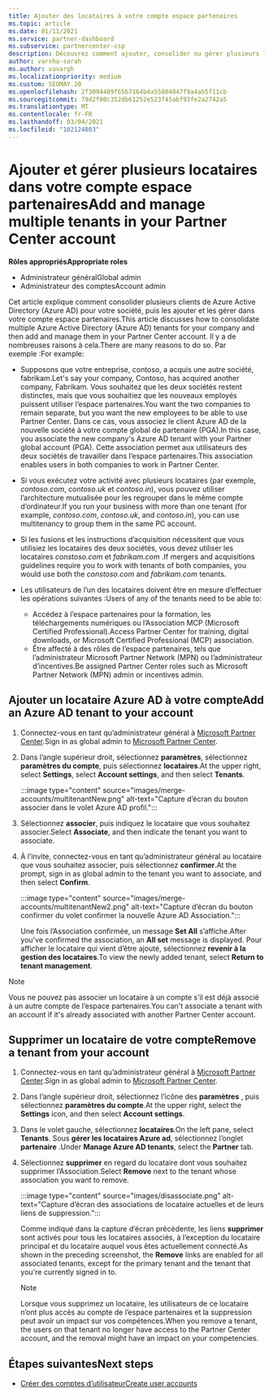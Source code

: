 ```yaml
---
title: Ajouter des locataires à votre compte espace partenaires
ms.topic: article
ms.date: 01/11/2021
ms.service: partner-dashboard
ms.subservice: partnercenter-csp
description: Découvrez comment ajouter, consolider ou gérer plusieurs locataires Azure AD dans votre compte espace partenaires, et découvrir pourquoi vous pouvez le faire.
author: varsha-sarah
ms.author: vavargh
ms.localizationpriority: medium
ms.custom: SEOMAY.20
ms.openlocfilehash: 2f3094489f65b7164b4a55804047f9a4ab5f11cb
ms.sourcegitcommit: 79d2f00c352db61252e523f45abf93fe2a2742a5
ms.translationtype: MT
ms.contentlocale: fr-FR
ms.lasthandoff: 03/04/2021
ms.locfileid: "102124803"
---
```

# <a name="add-and-manage-multiple-tenants-in-your-partner-center-account"></a><span data-ttu-id="c0d9a-103">Ajouter et gérer plusieurs locataires dans votre compte espace partenaires</span><span class="sxs-lookup"><span data-stu-id="c0d9a-103">Add and manage multiple tenants in your Partner Center account</span></span>


<span data-ttu-id="c0d9a-104">**Rôles appropriés**</span><span class="sxs-lookup"><span data-stu-id="c0d9a-104">**Appropriate roles**</span></span>

- <span data-ttu-id="c0d9a-105">Administrateur général</span><span class="sxs-lookup"><span data-stu-id="c0d9a-105">Global admin</span></span>
- <span data-ttu-id="c0d9a-106">Administrateur des comptes</span><span class="sxs-lookup"><span data-stu-id="c0d9a-106">Account admin</span></span>

<span data-ttu-id="c0d9a-107">Cet article explique comment consolider plusieurs clients de Azure Active Directory (Azure AD) pour votre société, puis les ajouter et les gérer dans votre compte espace partenaires.</span><span class="sxs-lookup"><span data-stu-id="c0d9a-107">This article discusses how to consolidate multiple Azure Active Directory (Azure AD) tenants for your company and then add and manage them in your Partner Center account.</span></span> <span data-ttu-id="c0d9a-108">Il y a de nombreuses raisons à cela.</span><span class="sxs-lookup"><span data-stu-id="c0d9a-108">There are many reasons to do so.</span></span> <span data-ttu-id="c0d9a-109">Par exemple :</span><span class="sxs-lookup"><span data-stu-id="c0d9a-109">For example:</span></span>

- <span data-ttu-id="c0d9a-110">Supposons que votre entreprise, contoso, a acquis une autre société, fabrikam.</span><span class="sxs-lookup"><span data-stu-id="c0d9a-110">Let's say your company, Contoso, has acquired another company, Fabrikam.</span></span> <span data-ttu-id="c0d9a-111">Vous souhaitez que les deux sociétés restent distinctes, mais que vous souhaitiez que les nouveaux employés puissent utiliser l’espace partenaires.</span><span class="sxs-lookup"><span data-stu-id="c0d9a-111">You want the two companies to remain separate, but you want the new employees to be able to use Partner Center.</span></span> <span data-ttu-id="c0d9a-112">Dans ce cas, vous associez le client Azure AD de la nouvelle société à votre compte global de partenaire (PGA).</span><span class="sxs-lookup"><span data-stu-id="c0d9a-112">In this case, you associate the new company's Azure AD tenant with your Partner global account (PGA).</span></span> <span data-ttu-id="c0d9a-113">Cette association permet aux utilisateurs des deux sociétés de travailler dans l’espace partenaires.</span><span class="sxs-lookup"><span data-stu-id="c0d9a-113">This association enables users in both companies to work in Partner Center.</span></span>

- <span data-ttu-id="c0d9a-114">Si vous exécutez votre activité avec plusieurs locataires (par exemple, *contoso.com*, *contoso.uk* et *contoso.in*), vous pouvez utiliser l’architecture mutualisée pour les regrouper dans le même compte d’ordinateur.</span><span class="sxs-lookup"><span data-stu-id="c0d9a-114">If you run your business with more than one tenant (for example, *contoso.com*, *contoso.uk*, and *contoso.in*), you can use multitenancy to group them in the same PC account.</span></span>

- <span data-ttu-id="c0d9a-115">Si les fusions et les instructions d’acquisition nécessitent que vous utilisiez les locataires des deux sociétés, vous devez utiliser les locataires *constoso.com* et *fabrikam.com* .</span><span class="sxs-lookup"><span data-stu-id="c0d9a-115">If mergers and acquisitions guidelines require you to work with tenants of both companies, you would use both the *constoso.com* and *fabrikam.com* tenants.</span></span>

- <span data-ttu-id="c0d9a-116">Les utilisateurs de l’un des locataires doivent être en mesure d’effectuer les opérations suivantes :</span><span class="sxs-lookup"><span data-stu-id="c0d9a-116">Users of any of the tenants need to be able to:</span></span>
    * <span data-ttu-id="c0d9a-117">Accédez à l’espace partenaires pour la formation, les téléchargements numériques ou l’Association MCP (Microsoft Certified Professional).</span><span class="sxs-lookup"><span data-stu-id="c0d9a-117">Access Partner Center for training, digital downloads, or Microsoft Certified Professional (MCP) association.</span></span>
    * <span data-ttu-id="c0d9a-118">Être affecté à des rôles de l’espace partenaires, tels que l’administrateur Microsoft Partner Network (MPN) ou l’administrateur d’incentives.</span><span class="sxs-lookup"><span data-stu-id="c0d9a-118">Be assigned Partner Center roles such as Microsoft Partner Network (MPN) admin or incentives admin.</span></span>

## <a name="add-an-azure-ad-tenant-to-your-account"></a><span data-ttu-id="c0d9a-119">Ajouter un locataire Azure AD à votre compte</span><span class="sxs-lookup"><span data-stu-id="c0d9a-119">Add an Azure AD tenant to your account</span></span>

1. <span data-ttu-id="c0d9a-120">Connectez-vous en tant qu’administrateur général à [Microsoft Partner Center](https://partner.microsoft.com/dashboard).</span><span class="sxs-lookup"><span data-stu-id="c0d9a-120">Sign in as global admin to [Microsoft Partner Center](https://partner.microsoft.com/dashboard).</span></span>

1. <span data-ttu-id="c0d9a-121">Dans l’angle supérieur droit, sélectionnez **paramètres**, sélectionnez **paramètres du compte**, puis sélectionnez **locataires**.</span><span class="sxs-lookup"><span data-stu-id="c0d9a-121">At the upper right, select **Settings**, select **Account settings**, and then select **Tenants**.</span></span>
 
   :::image type="content" source="images/merge-accounts/multitenantNew.png" alt-text="Capture d’écran du bouton associer dans le volet Azure AD profil."::: 

1. <span data-ttu-id="c0d9a-123">Sélectionnez **associer**, puis indiquez le locataire que vous souhaitez associer.</span><span class="sxs-lookup"><span data-stu-id="c0d9a-123">Select **Associate**, and then indicate the tenant you want to associate.</span></span>

1. <span data-ttu-id="c0d9a-124">À l’invite, connectez-vous en tant qu’administrateur général au locataire que vous souhaitez associer, puis sélectionnez **confirmer**.</span><span class="sxs-lookup"><span data-stu-id="c0d9a-124">At the prompt, sign in as global admin to the tenant you want to associate, and then select **Confirm**.</span></span> 

   :::image type="content" source="images/merge-accounts/multitenantNew2.png" alt-text="Capture d’écran du bouton confirmer du volet confirmer la nouvelle Azure AD Association."::: 

   <span data-ttu-id="c0d9a-126">Une fois l’Association confirmée, un message **Set All** s’affiche.</span><span class="sxs-lookup"><span data-stu-id="c0d9a-126">After you've confirmed the association, an **All set** message is displayed.</span></span> <span data-ttu-id="c0d9a-127">Pour afficher le locataire qui vient d’être ajouté, sélectionnez **revenir à la gestion des locataires**.</span><span class="sxs-lookup"><span data-stu-id="c0d9a-127">To view the newly added tenant, select **Return to tenant management**.</span></span> 
 
>[!NOTE]
><span data-ttu-id="c0d9a-128">Vous ne pouvez pas associer un locataire à un compte s’il est déjà associé à un autre compte de l’espace partenaires.</span><span class="sxs-lookup"><span data-stu-id="c0d9a-128">You can't associate a tenant with an account if it's already associated with another Partner Center account.</span></span>


## <a name="remove-a-tenant-from-your-account"></a><span data-ttu-id="c0d9a-129">Supprimer un locataire de votre compte</span><span class="sxs-lookup"><span data-stu-id="c0d9a-129">Remove a tenant from your account</span></span>
 
1. <span data-ttu-id="c0d9a-130">Connectez-vous en tant qu’administrateur général à [Microsoft Partner Center](https://partner.microsoft.com/dashboard).</span><span class="sxs-lookup"><span data-stu-id="c0d9a-130">Sign in as global admin to [Microsoft Partner Center](https://partner.microsoft.com/dashboard).</span></span>

1. <span data-ttu-id="c0d9a-131">Dans l’angle supérieur droit, sélectionnez l’icône des **paramètres** , puis sélectionnez **paramètres du compte**.</span><span class="sxs-lookup"><span data-stu-id="c0d9a-131">At the upper right, select the **Settings** icon, and then select **Account settings**.</span></span>

1. <span data-ttu-id="c0d9a-132">Dans le volet gauche, sélectionnez **locataires**.</span><span class="sxs-lookup"><span data-stu-id="c0d9a-132">On the left pane, select **Tenants**.</span></span> <span data-ttu-id="c0d9a-133">Sous **gérer les locataires Azure ad**, sélectionnez l’onglet **partenaire** .</span><span class="sxs-lookup"><span data-stu-id="c0d9a-133">Under **Manage Azure AD tenants**, select the **Partner** tab.</span></span>
 
1. <span data-ttu-id="c0d9a-134">Sélectionnez **supprimer** en regard du locataire dont vous souhaitez supprimer l’Association.</span><span class="sxs-lookup"><span data-stu-id="c0d9a-134">Select **Remove** next to the tenant whose association you want to remove.</span></span>

   :::image type="content" source="images/disassociate.png" alt-text="Capture d’écran des associations de locataire actuelles et de leurs liens de suppression.":::

   <span data-ttu-id="c0d9a-136">Comme indiqué dans la capture d’écran précédente, les liens **supprimer** sont activés pour tous les locataires associés, à l’exception du locataire principal et du locataire auquel vous êtes actuellement connecté.</span><span class="sxs-lookup"><span data-stu-id="c0d9a-136">As shown in the preceding screenshot, the **Remove** links are enabled for all associated tenants, except for the primary tenant and the tenant that you're currently signed in to.</span></span> 

   > [!NOTE]   
   > <span data-ttu-id="c0d9a-137">Lorsque vous supprimez un locataire, les utilisateurs de ce locataire n’ont plus accès au compte de l’espace partenaires et la suppression peut avoir un impact sur vos compétences.</span><span class="sxs-lookup"><span data-stu-id="c0d9a-137">When you remove a tenant, the users on that tenant no longer have access to the Partner Center account, and the removal might have an impact on your competencies.</span></span> 

## <a name="next-steps"></a><span data-ttu-id="c0d9a-138">Étapes suivantes</span><span class="sxs-lookup"><span data-stu-id="c0d9a-138">Next steps</span></span>

- [<span data-ttu-id="c0d9a-139">Créer des comptes d’utilisateur</span><span class="sxs-lookup"><span data-stu-id="c0d9a-139">Create user accounts</span></span>](create-user-accounts-and-set-permissions.md)






